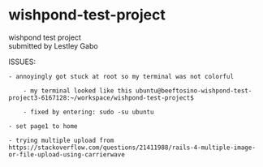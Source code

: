 # wishpond-test-project  
  
wishpond test project  
submitted by Lestley Gabo  
  
ISSUES:   

    - annoyingly got stuck at root so my terminal was not colorful      
    
        - my terminal looked like this ubuntu@beeftosino-wishpond-test-project3-6167128:~/workspace/wishpond-test-project$    
          
        - fixed by entering: sudo -su ubuntu   
            
    - set page1 to home  
        
    - trying multiple upload from https://stackoverflow.com/questions/21411988/rails-4-multiple-image-or-file-upload-using-carrierwave  
    
